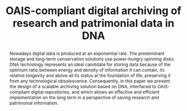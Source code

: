 ---
abstract: Nowadays digital data is produced at an exponential rate. The predominant
  storage and long-term conservation solutions use power-hungry spinning disks. DNA
  technology represents an ideal candidate for storing data because of the optimum
  ratio between energy and density of information it can contain, its relative longevity
  and above all its status at the foundation of life, preserving it from any technological
  obsolescence. Consequently, in this paper we present the design of a scalable archiving
  solution based on DNA, interfaced to OAIS-compliant digital repositories, and which
  allows an effective and efficient implementation on the long term in a perspective
  of saving research and patrimonial information.
creators:
- Pierre-Yves Burgi
- Jan Krause
- Linda Meiser
- Dina Andriamahady
- Hugues Cazeaux
- Lamia Friha
- Basma Shabou
date: null
document_url: https://osf.io/download/ehpa9/
grand_parent: iPRES
institutions:
- University Of Geneva
keywords:
- long-term preservation
- oais
- dna
- olos.swiss
landing_page_url: https://osf.io/7u4gh/
language: eng
layout: publication
license: CC-BY 4.0 International
notes_url: https://osf.io/download/ef6b9/
parent: iPRES 2022
publication_type: short paper
size: null
slides_url: https://osf.io/download/kec2p/
source_name: iPRES:osf:7u4gh
stream_url: https://youtu.be/IUxKpf-pA3g
title: OAIS-compliant digital archiving of research and patrimonial data in DNA
year: 2022
---